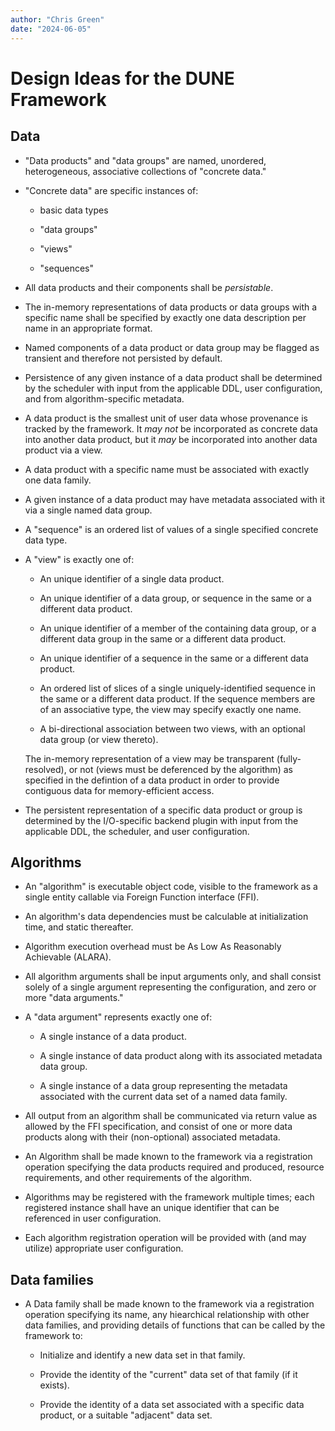 ```yaml
---
author: "Chris Green"
date: "2024-06-05"
---
```


# Design Ideas for the DUNE Framework

## Data

* "Data products" and "data groups" are named, unordered, heterogeneous,
  associative collections of "concrete data."

* "Concrete data" are specific instances of:

  * basic data types

  * "data groups"

  * "views"

  * "sequences"

* All data products and their components shall be _persistable_.

* The in-memory representations of data products or data groups with a
  specific name shall be specified by exactly one data description per
  name in an appropriate format.

* Named components of a data product or data group may be flagged as
  transient and therefore not persisted by default.

* Persistence of any given instance of a data product shall be
  determined by the scheduler with input from the applicable DDL, user
  configuration, and from algorithm-specific metadata.

* A data product is the smallest unit of user data whose provenance is
  tracked by the framework. It _may not_ be incorporated as concrete
  data into another data product, but it _may_ be incorporated into
  another data product via a view.

* A data product with a specific name must be associated with exactly
  one data family.

* A given instance of a data product may have metadata associated with
  it via a single named data group.

* A "sequence" is an ordered list of values of a single specified
  concrete data type.

* A "view" is exactly one of:

  * An unique identifier of a single data product.

  * An unique identifier of a data group, or sequence in the same or a
    different data product.

  * An unique identifier of a member of the containing data group, or a
    different data group in the same or a different data product.

  * An unique identifier of a sequence in the same or a different data
    product.

  * An ordered list of slices of a single uniquely-identified sequence
    in the same or a different data product. If the sequence members are
    of an associative type, the view may specify exactly one name.

  * A bi-directional association between two views, with an optional
    data group (or view thereto).

  The in-memory representation of a view may be transparent
  (fully-resolved), or not (views must be deferenced by the algorithm)
  as specified in the defintion of a data product in order to provide
  contiguous data for memory-efficient access.

* The persistent representation of a specific data product or group is
  determined by the I/O-specific backend plugin with input from the
  applicable DDL, the scheduler, and user configuration.

## Algorithms

* An "algorithm" is executable object code, visible to the framework as
  a single entity callable via Foreign Function interface (FFI).

* An algorithm's data dependencies must be calculable at initialization
  time, and static thereafter.

* Algorithm execution overhead must be As Low As Reasonably Achievable
  (ALARA).

* All algorithm arguments shall be input arguments only, and shall
  consist solely of a single argument representing the configuration,
  and zero or more "data arguments."

* A "data argument" represents exactly one of:

  * A single instance of a data product.

  * A single instance of data product along with its associated metadata
    data group.

  * A single instance of a data group representing the metadata
    associated with the current data set of a named data family.

* All output from an algorithm shall be communicated via return value as
  allowed by the FFI specification, and consist of one or more data
  products along with their (non-optional) associated metadata.

* An Algorithm shall be made known to the framework via a registration
  operation specifying the data products required and produced, resource
  requirements, and other requirements of the algorithm.

* Algorithms may be registered with the framework multiple times; each
  registered instance shall have an unique identifier that can be
  referenced in user configuration.

* Each algorithm registration operation will be provided with (and may
  utilize) appropriate user configuration.

## Data families

* A Data family shall be made known to the framework via a registration
  operation specifying its name, any hiearchical relationship with other
  data families, and providing details of functions that can be called
  by the framework to:
  
  * Initialize and identify a new data set in that family.
  
  * Provide the identity of the "current" data set of that family (if it
    exists).

  * Provide the identity of a data set associated with a specific data
    product, or a suitable "adjacent" data set.
